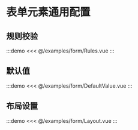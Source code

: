 # 表单元素通用配置
## 规则校验
:::demo
<<< @/examples/form/Rules.vue
:::
## 默认值
:::demo
<<< @/examples/form/DefaultValue.vue
:::
## 布局设置
:::demo
<<< @/examples/form/Layout.vue
:::